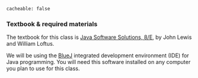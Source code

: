 ```
cacheable: false
```

### Textbook & required materials

The textbook for this class is [Java Software Solutions, 8/E](http://www.pearsonhighered.com/product?ISBN=0133594955), by John Lewis and William Loftus.

We will be using the [BlueJ](http://www.bluej.org/) integrated development environment (IDE) for Java programming. You will need this software installed on any computer you plan to use for this class.
